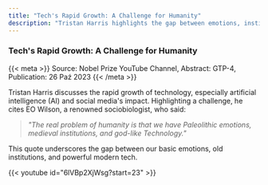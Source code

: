 ```yaml
---
title: "Tech's Rapid Growth: A Challenge for Humanity"
description: "Tristan Harris highlights the gap between emotions, institutions, and modern AI tech."
---
```


### Tech's Rapid Growth: A Challenge for Humanity

{{< meta >}}
Source: Nobel Prize YouTube Channel, Abstract: GTP-4, Publication: 26 Paź 2023
{{< /meta >}}

Tristan Harris discusses the rapid growth of technology, especially artificial intelligence (AI) and social media's impact. Highlighting a challenge, he cites EO Wilson, a renowned sociobiologist, who said:

> *"The real problem of humanity is that we have Paleolithic emotions, medieval institutions, and god-like Technology."* 

This quote underscores the gap between our basic emotions, old institutions, and powerful modern tech.

{{< youtube id="6lVBp2XjWsg?start=23" >}}